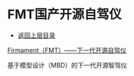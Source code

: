 # FMT国产开源自驾仪

* [返回上层目录](../multi-agent-system.md)



[Firmament（FMT）——下一代开源自驾仪](https://zhuanlan.zhihu.com/p/607386100)

基于模型设计（MBD）的下一代开源智驾仪

